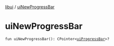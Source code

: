 [libui](index.md) / [uiNewProgressBar](./ui-new-progress-bar.md)

# uiNewProgressBar

`fun uiNewProgressBar(): CPointer<`[`uiProgressBar`](ui-progress-bar.md)`>?`